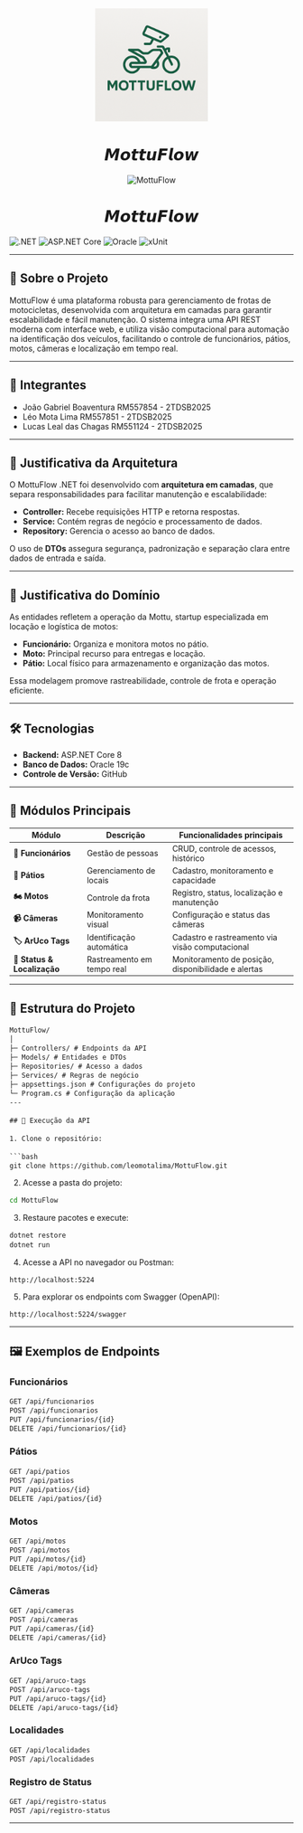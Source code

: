 <div align="center">
  <img src="https://github.com/thejaobiell/MottuFlowJava/blob/main/MottuFlow/src/main/resources/static/images/logo.png?raw=true" alt="MottuFlow" width="200"/>
  <h1>𝙈𝙤𝙩𝙩𝙪𝙁𝙡𝙤𝙬</h1>
</div>

<div align="center">
  <img src="https://github.com/leomotalima/MottuFlow/raw/main/Assets/logo.png" alt="MottuFlow" width="200"/>
  <h1>𝙈𝙤𝙩𝙩𝙪𝙁𝙡𝙤𝙬</h1>
</div>

![.NET](https://img.shields.io/badge/.NET-8-blue.svg)
![ASP.NET Core](https://img.shields.io/badge/ASP.NET%20Core-8.0-green.svg)
![Oracle](https://img.shields.io/badge/Oracle-19c-red.svg)
![xUnit](https://img.shields.io/badge/xUnit-2.5-orange.svg)

---

## 🚀 Sobre o Projeto

MottuFlow é uma plataforma robusta para gerenciamento de frotas de motocicletas, desenvolvida com arquitetura em camadas para garantir escalabilidade e fácil manutenção. O sistema integra uma API REST moderna com interface web, e utiliza visão computacional para automação na identificação dos veículos, facilitando o controle de funcionários, pátios, motos, câmeras e localização em tempo real.

---

## 👥 Integrantes

* João Gabriel Boaventura RM557854 - 2TDSB2025
* Léo Mota Lima RM557851 - 2TDSB2025
* Lucas Leal das Chagas RM551124 - 2TDSB2025

---

## 📌 Justificativa da Arquitetura

O MottuFlow .NET foi desenvolvido com **arquitetura em camadas**, que separa responsabilidades para facilitar manutenção e escalabilidade:

* **Controller:** Recebe requisições HTTP e retorna respostas.
* **Service:** Contém regras de negócio e processamento de dados.
* **Repository:** Gerencia o acesso ao banco de dados.

O uso de **DTOs** assegura segurança, padronização e separação clara entre dados de entrada e saída.

---

## 📌 Justificativa do Domínio

As entidades refletem a operação da Mottu, startup especializada em locação e logística de motos:

* **Funcionário:** Organiza e monitora motos no pátio.
* **Moto:** Principal recurso para entregas e locação.
* **Pátio:** Local físico para armazenamento e organização das motos.

Essa modelagem promove rastreabilidade, controle de frota e operação eficiente.

---

## 🛠 Tecnologias

* **Backend:** ASP.NET Core 8
* **Banco de Dados:** Oracle 19c
* **Controle de Versão:** GitHub

---

## 🏢 Módulos Principais

| Módulo                 | Descrição               | Funcionalidades principais                        |
|------------------------|-------------------------|--------------------------------------------------|
| **👥 Funcionários**     | Gestão de pessoas       | CRUD, controle de acessos, histórico              |
| **🏪 Pátios**           | Gerenciamento de locais | Cadastro, monitoramento e capacidade               |
| **🏍️ Motos**           | Controle da frota       | Registro, status, localização e manutenção         |
| **📹 Câmeras**          | Monitoramento visual    | Configuração e status das câmeras                  |
| **🏷️ ArUco Tags**      | Identificação automática| Cadastro e rastreamento via visão computacional    |
| **📍 Status & Localização** | Rastreamento em tempo real | Monitoramento de posição, disponibilidade e alertas |

---

## 📂 Estrutura do Projeto

```
MottuFlow/
│
├─ Controllers/ # Endpoints da API
├─ Models/ # Entidades e DTOs
├─ Repositories/ # Acesso a dados
├─ Services/ # Regras de negócio
├─ appsettings.json # Configurações do projeto
└─ Program.cs # Configuração da aplicação
---

## 🚀 Execução da API

1. Clone o repositório:

```bash
git clone https://github.com/leomotalima/MottuFlow.git
```

2. Acesse a pasta do projeto:

```bash
cd MottuFlow
```

3. Restaure pacotes e execute:

```bash
dotnet restore
dotnet run
```

4. Acesse a API no navegador ou Postman:

```
http://localhost:5224
```

5. Para explorar os endpoints com Swagger (OpenAPI):

```
http://localhost:5224/swagger
```

---

## 🖼 Exemplos de Endpoints

### Funcionários

```
GET /api/funcionarios
POST /api/funcionarios
PUT /api/funcionarios/{id}
DELETE /api/funcionarios/{id}
```

### Pátios

```
GET /api/patios
POST /api/patios
PUT /api/patios/{id}
DELETE /api/patios/{id}
```

### Motos

```
GET /api/motos
POST /api/motos
PUT /api/motos/{id}
DELETE /api/motos/{id}
```

### Câmeras

```
GET /api/cameras
POST /api/cameras
PUT /api/cameras/{id}
DELETE /api/cameras/{id}
```

### ArUco Tags

```
GET /api/aruco-tags
POST /api/aruco-tags
PUT /api/aruco-tags/{id}
DELETE /api/aruco-tags/{id}
```

### Localidades

```
GET /api/localidades
POST /api/localidades
```

### Registro de Status

```
GET /api/registro-status
POST /api/registro-status
```

---

```
